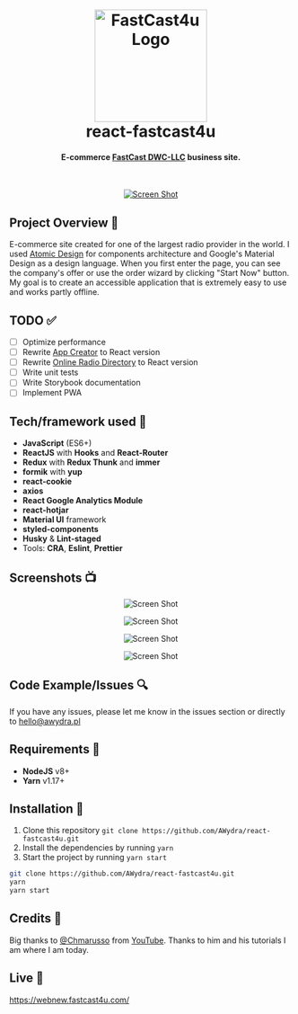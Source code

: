 <h1 align="center">
  <a href="https://fastcast4u.com"><img src="https://fastcast4u.com/images/logo-dark.png" alt="FastCast4u Logo" width="200"></a>
  <br>
   react-fastcast4u
  <br>
</h1>

<h4 align="center">E-commerce <a href="https://fastcast4u.com" target="_blank">FastCast DWC-LLC</a> business site.</h4>
<br>
<p align="center">
  <a href="https://webnew.fastcast4u.com">
    <img src="https://i.ibb.co/xJhs8y2/localhost-3000-order-package-2.png"
         alt="Screen Shot">
  </a>
</p>

## Project Overview 🎉

E-commerce site created for one of the largest radio provider in the world. I used [Atomic Design](https://bradfrost.com/blog/post/atomic-web-design) for components architecture and Google's Material Design as a design language. When you first enter the page, you can see the company's offer or use the order wizard by clicking "Start Now" button. My goal is to create an  accessible application that is extremely easy to use and works partly offline.

## TODO ✅

- [ ] Optimize performance
- [ ] Rewrite [App Creator](https://fastcast4u.com/public-app-creator) to React version
- [ ] Rewrite [Online Radio Directory](https://fastcast4u.com/radio-directory) to React version
- [ ] Write unit tests
- [ ] Write Storybook documentation
- [ ] Implement PWA

## Tech/framework used 🔧

- **JavaScript** (ES6+)
- **ReactJS** with **Hooks** and **React-Router**
- **Redux** with **Redux Thunk** and **immer**
- **formik** with **yup**
- **react-cookie**
- **axios**
- **React Google Analytics Module**
- **react-hotjar**
- **Material UI** framework
- **styled-components**
- **Husky** & **Lint-staged**
- Tools: **CRA**, **Eslint**, **Prettier**

## Screenshots 📺

<p align="center">
    <img src="https://i.ibb.co/vvkJ1S5/webnew-fastcast4u-com.png" alt="Screen Shot">
</p>

<p align="center">
    <img src="https://i.ibb.co/52rx2g2/localhost-3000-order-package.png" alt="Screen Shot">
</p>

<p align="center">
    <img src="https://i.ibb.co/k5T0JZd/localhost-3000-order-package-1.png" alt="Screen Shot">
</p>

<p align="center">
    <img src="https://i.ibb.co/NShMkmY/localhost-3000-order-2.png" alt="Screen Shot">
</p>

## Code Example/Issues 🔍

If you have any issues, please let me know in the issues section or directly to [hello@awydra.pl](mailto:hello@awydra.pl)

## Requirements 🔨

- **NodeJS** v8+
- **Yarn** v1.17+

## Installation 💾

1. Clone this repository `git clone https://github.com/AWydra/react-fastcast4u.git`
2. Install the dependencies by running `yarn`
3. Start the project by running `yarn start`

```bash
git clone https://github.com/AWydra/react-fastcast4u.git
yarn
yarn start
```

## Credits 👏

Big thanks to [@Chmarusso](https://github.com/Chmarusso) from [YouTube](https://www.youtube.com/channel/UCFmXR9JohMyuXPya2OUkcjg). Thanks to him and his tutorials I am where I am today.

## Live 📍

<a href="https://webnew.fastcast4u.com/">https://webnew.fastcast4u.com/</a>

<br>
